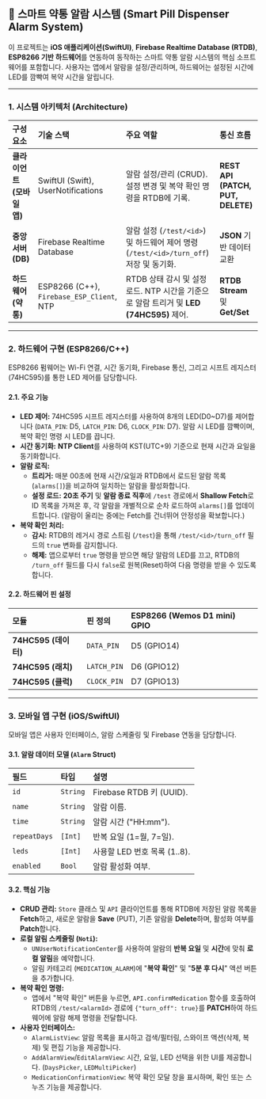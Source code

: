 ## 💊 스마트 약통 알람 시스템 (Smart Pill Dispenser Alarm System)

이 프로젝트는 **iOS 애플리케이션(SwiftUI)**, **Firebase Realtime Database (RTDB)**, **ESP8266 기반 하드웨어**를 연동하여 동작하는 스마트 약통 알람 시스템의 핵심 소프트웨어를 포함합니다. 사용자는 앱에서 알람을 설정/관리하며, 하드웨어는 설정된 시간에 LED를 깜빡여 복약 시간을 알립니다.

---

### 1. 시스템 아키텍처 (Architecture)

| 구성 요소 | 기술 스택 | 주요 역할 | 통신 흐름 |
| :--- | :--- | :--- | :--- |
| **클라이언트 (모바일 앱)** | SwiftUI (Swift), UserNotifications | 알람 설정/관리 (CRUD). 설정 변경 및 복약 확인 명령을 RTDB에 기록. | **REST API (PATCH, PUT, DELETE)** |
| **중앙 서버 (DB)** | Firebase Realtime Database | 알람 설정 (`/test/<id>`) 및 하드웨어 제어 명령 (`/test/<id>/turn_off`) 저장 및 동기화. | **JSON** 기반 데이터 교환 |
| **하드웨어 (약통)** | ESP8266 (C++), `Firebase_ESP_Client`, NTP | RTDB 상태 감시 및 설정 로드. NTP 시간을 기준으로 알람 트리거 및 **LED (74HC595)** 제어. | **RTDB Stream** 및 **Get/Set** |

---

### 2. 하드웨어 구현 (ESP8266/C++)

ESP8266 펌웨어는 Wi-Fi 연결, 시간 동기화, Firebase 통신, 그리고 시프트 레지스터(74HC595)를 통한 LED 제어를 담당합니다.

#### 2.1. 주요 기능

* **LED 제어:** 74HC595 시프트 레지스터를 사용하여 8개의 LED(D0~D7)를 제어합니다 (`DATA_PIN`: D5, `LATCH_PIN`: D6, `CLOCK_PIN`: D7). 알람 시 LED를 깜빡이며, 복약 확인 명령 시 LED를 끕니다.
* **시간 동기화:** **NTP Client**를 사용하여 KST(UTC+9) 기준으로 현재 시간과 요일을 동기화합니다.
* **알람 로직:**
    * **트리거:** 매분 00초에 현재 시간/요일과 RTDB에서 로드된 알람 목록(`alarms[]`)을 비교하여 일치하는 알람을 활성화합니다.
    * **설정 로드:** **20초 주기** 및 **알람 종료 직후**에 `/test` 경로에서 **Shallow Fetch**로 ID 목록을 가져온 후, 각 알람을 개별적으로 순차 로드하여 `alarms[]`를 업데이트합니다. (알람이 울리는 중에는 Fetch를 건너뛰어 안정성을 확보합니다.)
* **복약 확인 처리:**
    * **감시:** RTDB의 레거시 경로 스트림 (`/test`)을 통해 `/test/<id>/turn_off` 필드의 `true` 변화를 감지합니다.
    * **해제:** 앱으로부터 `true` 명령을 받으면 해당 알람의 LED를 끄고, RTDB의 `/turn_off` 필드를 다시 `false`로 원복(Reset)하여 다음 명령을 받을 수 있도록 합니다.

#### 2.2. 하드웨어 핀 설정

| 모듈 | 핀 정의 | ESP8266 (Wemos D1 mini) GPIO |
| :--- | :--- | :--- |
| **74HC595 (데이터)** | `DATA_PIN` | D5 (GPIO14) |
| **74HC595 (래치)** | `LATCH_PIN` | D6 (GPIO12) |
| **74HC595 (클럭)** | `CLOCK_PIN` | D7 (GPIO13) |

---

### 3. 모바일 앱 구현 (iOS/SwiftUI)

모바일 앱은 사용자 인터페이스, 알람 스케줄링 및 Firebase 연동을 담당합니다.

#### 3.1. 알람 데이터 모델 (`Alarm` Struct)

| 필드 | 타입 | 설명 |
| :--- | :--- | :--- |
| `id` | `String` | Firebase RTDB 키 (UUID). |
| `name` | `String` | 알람 이름. |
| `time` | `String` | 알람 시간 ("HH:mm"). |
| `repeatDays` | `[Int]` | 반복 요일 (1=월, 7=일). |
| `leds` | `[Int]` | 사용할 LED 번호 목록 (1..8). |
| `enabled` | `Bool` | 알람 활성화 여부. |

#### 3.2. 핵심 기능

* **CRUD 관리:** `Store` 클래스 및 `API` 클라이언트를 통해 RTDB에 저장된 알람 목록을 **Fetch**하고, 새로운 알람을 **Save** (PUT), 기존 알람을 **Delete**하며, 활성화 여부를 **Patch**합니다.
* **로컬 알림 스케줄링 (`Noti`):**
    * `UNUserNotificationCenter`를 사용하여 알람의 **반복 요일** 및 **시간**에 맞춰 **로컬 알림**을 예약합니다.
    * 알림 카테고리 (`MEDICATION_ALARM`)에 "**복약 확인**" 및 "**5분 후 다시**" 액션 버튼을 추가합니다.
* **복약 확인 명령:**
    * 앱에서 "복약 확인" 버튼을 누르면, `API.confirmMedication` 함수를 호출하여 RTDB의 `/test/<alarmId>` 경로에 `{"turn_off": true}`를 **PATCH**하여 하드웨어에 알람 해제 명령을 전달합니다.
* **사용자 인터페이스:**
    * `AlarmListView`: 알람 목록을 표시하고 검색/필터링, 스와이프 액션(삭제, 복제) 및 편집 기능을 제공합니다.
    * `AddAlarmView`/`EditAlarmView`: 시간, 요일, LED 선택을 위한 UI를 제공합니다. (`DaysPicker`, `LEDMultiPicker`)
    * `MedicationConfirmationView`: 복약 확인 모달 창을 표시하며, 확인 또는 스누즈 기능을 제공합니다.
